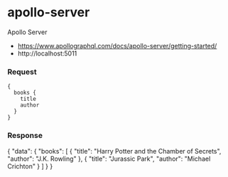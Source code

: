 # apollo-server
Apollo Server

* https://www.apollographql.com/docs/apollo-server/getting-started/
* http://localhost:5011

### Request
```
{
  books {
    title
    author
  }
}
```

### Response 
{
  "data": {
    "books": [
      {
        "title": "Harry Potter and the Chamber of Secrets",
        "author": "J.K. Rowling"
      },
      {
        "title": "Jurassic Park",
        "author": "Michael Crichton"
      }
    ]
  }
}
